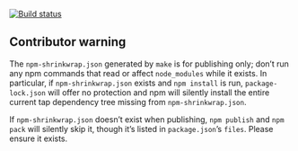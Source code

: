[![Build status][ci image]][ci]


## Contributor warning

The `npm-shrinkwrap.json` generated by `make` is for publishing only; don’t run any npm commands that read or affect `node_modules` while it exists. In particular, if `npm-shrinkwrap.json` exists and `npm install` is run, `package-lock.json` will offer no protection and npm will silently install the entire current tap dependency tree missing from `npm-shrinkwrap.json`.

If `npm-shrinkwrap.json` doesn’t exist when publishing, `npm publish` and `npm pack` will silently skip it, though it’s listed in `package.json`’s `files`. Please ensure it exists.


  [ci]: https://travis-ci.org/charmander/router
  [ci image]: https://api.travis-ci.org/charmander/router.svg
